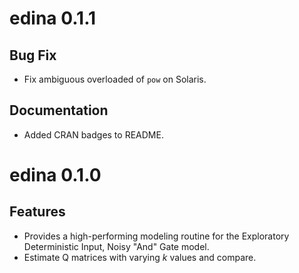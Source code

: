 # edina 0.1.1

## Bug Fix

- Fix ambiguous overloaded of `pow` on Solaris.

## Documentation

- Added CRAN badges to README.

# edina 0.1.0

## Features

- Provides a high-performing modeling routine for the Exploratory 
  Deterministic Input, Noisy "And" Gate model.
- Estimate Q matrices with varying _k_ values and compare.
